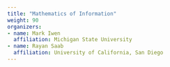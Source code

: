 ```yaml
---
title: "Mathematics of Information"
weight: 90
organizers:
- name: Mark Iwen
  affiliation: Michigan State University
- name: Rayan Saab
  affiliation: University of California, San Diego
---
```

